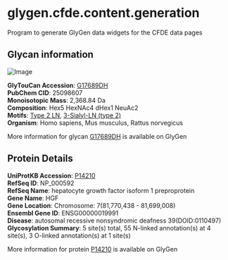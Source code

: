 # glygen.cfde.content.generation
Program to generate GlyGen data widgets for the CFDE data pages

## Glycan information


![Image](https://api.glygen.org/glycan/image/G17689DH)

**GlyTouCan Accession**: [G17689DH](https://www.glygen.org/glycan/G17689DH)  
**PubChem CID**: 25098607  
**Monoisotopic Mass**: 2,368.84 Da  
**Composition**: Hex5 HexNAc4 dHex1 NeuAc2  
**Motifs**: [Type 2 LN](https://www.glygen.org/motif/GGM.000001), [3-Sialyl-LN (type 2)](https://www.glygen.org/motif/GGM.000034)  
**Organism**: Homo sapiens, Mus musculus, Rattus norvegicus  

More information for glycan [G17689DH](https://www.glygen.org/glycan/G17689DH) is available on GlyGen

## Protein Details

**UniProtKB Accession**: [P14210](https://www.glygen.org/protein/P14210)  
**RefSeq ID**: NP_000592  
**RefSeq Name**: hepatocyte growth factor isoform 1 preproprotein  
**Gene Name**: HGF  
**Gene Location**: Chromosome: 7(81,770,438 - 81,699,008)  
**Ensembl Gene ID**: ENSG00000019991  
**Disease**: autosomal recessive nonsyndromic deafness 39(DOID:0110497)  
**Glycosylation Summary**: 5 site(s) total, 55 N-linked annotation(s) at 4 site(s), 3 O-linked annotation(s) at 1 site(s)  

More information for protein [P14210](https://www.glygen.org/protein/P14210) is available on GlyGen
